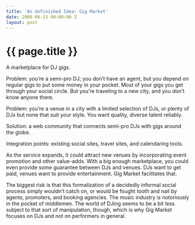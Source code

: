 ```yaml
---
title: 'An Unfinished Idea: Gig Market'
date: 2009-06-15 00:00:00 Z
layout: post
---
```


{{ page.title }}
================

A marketplace for DJ gigs.

Problem: you’re a semi-pro DJ; you don’t have an agent, but you depend on regular gigs to put some money in your pocket. Most of your gigs you get through your social circle. But you’re traveling to a new city, and you don’t know anyone there.

Problem: you’re a venue in a city with a limited selection of DJs, or plenty of DJs but none that suit your style. You want quality, diverse talent reliably.

Solution: a web community that connects semi-pro DJs with gigs around the globe.

Integration points: existing social sites, travel sites, and calendaring tools.

As the service expands, it could attract new venues by incorporating event promotion and other value-adds. With a big enough marketplace, you could even provide some guarantee between DJs and venues. DJs want to get paid, venues want to provide entertainment. Gig Market facilitates that.

The biggest risk is that this formalization of a decidedly informal social process simply wouldn’t catch on, or would be fought tooth and nail by agents, promoters, and booking agencies. The music industry is notoriously in the pocket of middlemen. The world of DJing seems to be a bit less subject to that sort of manipulation, though, which is why Gig Market focuses on DJs and not on performers in general.
